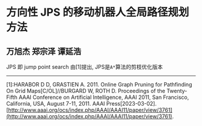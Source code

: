 # 方向性 JPS 的移动机器人全局路径规划方法

万旭杰 郑宗泽 谭延浩
----

JPS 即 jump point search 由[1]提出, JPS是`A*`算法的剪枝优化版本

---




[1]:HARABOR D D, GRASTIEN A. 2011. Online Graph Pruning for Pathfinding On Grid Maps[C/OL]//BURGARD W, ROTH D. Proceedings of the Twenty-Fifth AAAI Conference on Artificial Intelligence, AAAI 2011, San Francisco, California, USA, August 7-11, 2011. AAAI Press[2023-03-02]. [http://www.aaai.org/ocs/index.php/AAAI/AAAI11/paper/view/3761](http://www.aaai.org/ocs/index.php/AAAI/AAAI11/paper/view/3761).